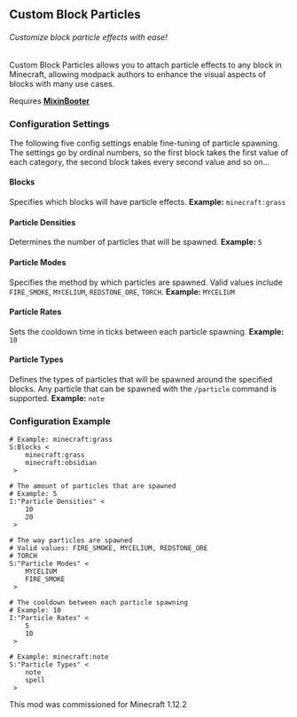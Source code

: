 ## Custom Block Particles

###### Customize block particle effects with ease!

Custom Block Particles allows you to attach particle effects to any block in Minecraft, allowing modpack authors to enhance the visual aspects of blocks with many use cases.

Requires [**MixinBooter**](https://www.curseforge.com/minecraft/mc-mods/mixin-booter)

### Configuration Settings

The following five config settings enable fine-tuning of particle spawning.
The settings go by ordinal numbers, so the first block takes the first value of each category, the second block takes every second value and so on...

#### Blocks

Specifies which blocks will have particle effects.
**Example:** `minecraft:grass`

#### Particle Densities

Determines the number of particles that will be spawned.
**Example:** `5`

#### Particle Modes

Specifies the method by which particles are spawned. Valid values include `FIRE_SMOKE`, `MYCELIUM`, `REDSTONE_ORE`, `TORCH`.
**Example:** `MYCELIUM`

#### Particle Rates

Sets the cooldown time in ticks between each particle spawning.
**Example:** `10`

#### Particle Types

Defines the types of particles that will be spawned around the specified blocks.
Any particle that can be spawned with the `/particle` command is supported.
**Example:** `note`

### Configuration Example

```
# Example: minecraft:grass
S:Blocks <
    minecraft:grass
    minecraft:obsidian
 >

# The amount of particles that are spawned
# Example: 5
I:"Particle Densities" <
    10
    20
 >

# The way particles are spawned
# Valid values: FIRE_SMOKE, MYCELIUM, REDSTONE_ORE
# TORCH
S:"Particle Modes" <
    MYCELIUM
    FIRE_SMOKE
 >

# The cooldown between each particle spawning
# Example: 10
I:"Particle Rates" <
    5
    10
 >

# Example: minecraft:note
S:"Particle Types" <
    note
    spell
 >
```

This mod was commissioned for Minecraft 1.12.2